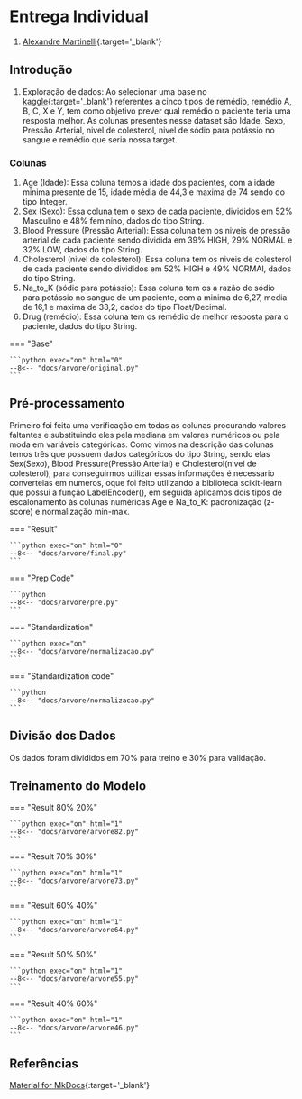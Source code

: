 
<style>
    table {
    border-collapse: collapse;
    margin: 20px 0;
    font-size: 14px;
    text-align: center;
    }
    table td, table th {
    padding: 8px 12px;
    }
</style>

# Entrega Individual 

1. [Alexandre Martinelli](https://github.com/alexandremartinelli11){:target='_blank'}


## Introdução
1. Exploração de dados: Ao selecionar uma base no [kaggle](https://www.kaggle.com/datasets/pablomgomez21/drugs-a-b-c-x-y-for-decision-trees){:target='_blank'} referentes a cinco tipos de remédio, remédio A, B, C, X e Y, tem como objetivo prever qual remédio o paciente teria uma resposta melhor. As colunas presentes nesse dataset são Idade, Sexo, Pressão Arterial, nivel de colesterol, nivel de sódio para potássio no sangue e remédio que seria nossa target. 

### Colunas
1. Age (Idade): Essa coluna temos a idade dos pacientes, com a idade minima presente de 15, idade média de 44,3 e maxima de 74 sendo do tipo Integer. 
2. Sex (Sexo): Essa coluna tem o sexo de cada paciente, divididos em 52% Masculino e 48% feminino, dados do tipo String.
3. Blood Pressure (Pressão Arterial): Essa coluna tem os niveis de pressão arterial de cada paciente sendo dividida em 39% HIGH, 29% NORMAL e 32% LOW, dados do tipo String.
4. Cholesterol (nivel de colesterol): Essa coluna tem os niveis de colesterol de cada paciente sendo divididos em 52% HIGH e 49% NORMAl, dados do tipo String.
5. Na_to_K (sódio para potássio): Essa coluna tem os a razão de sódio para potássio no sangue de um paciente, com a minima de 6,27, media de 16,1 e maxima de 38,2, dados do tipo Float/Decimal.
6. Drug (remédio): Essa coluna tem os remédio de melhor resposta para o paciente, dados do tipo String.

=== "Base"

    ```python exec="on" html="0"
    --8<-- "docs/arvore/original.py"
    ```


## Pré-processamento
Primeiro foi feita uma verificação em todas as colunas procurando valores faltantes e substituindo eles pela mediana em valores numéricos ou pela moda em variáveis categóricas. Como vimos na descrição das colunas temos três que possuem dados categóricos do tipo String, sendo elas Sex(Sexo), Blood Pressure(Pressão Arterial) e Cholesterol(nivel de colesterol), para conseguirmos utilizar essas informações é necessario convertelas em numeros, oque foi feito utilizando a biblioteca scikit-learn que possui a função LabelEncoder(), em seguida aplicamos dois tipos de escalonamento às colunas numéricas Age e Na_to_K: padronização (z-score) e normalização min-max.
 
=== "Result"

    ```python exec="on" html="0"
    --8<-- "docs/arvore/final.py"
    ```
=== "Prep Code"

    ```python
    --8<-- "docs/arvore/pre.py"
    ```
=== "Standardization"

    ```python exec="on"
    --8<-- "docs/arvore/normalizacao.py"
    ```

=== "Standardization code"

    ```python
    --8<-- "docs/arvore/normalizacao.py"
    ```

## Divisão dos Dados

Os dados foram divididos em 70% para treino e 30% para validação.


## Treinamento do Modelo

=== "Result 80% 20%"

    ```python exec="on" html="1"
    --8<-- "docs/arvore/arvore82.py"
    ```
=== "Result 70% 30%"

    ```python exec="on" html="1"
    --8<-- "docs/arvore/arvore73.py"
    ```
=== "Result 60% 40%"

    ```python exec="on" html="1"
    --8<-- "docs/arvore/arvore64.py"
    ```
=== "Result 50% 50%"

    ```python exec="on" html="1"
    --8<-- "docs/arvore/arvore55.py"
    ```
=== "Result 40% 60%"

    ```python exec="on" html="1"
    --8<-- "docs/arvore/arvore46.py"
    ```


## Referências

[Material for MkDocs](https://squidfunk.github.io/mkdocs-material/reference/){:target='_blank'}
